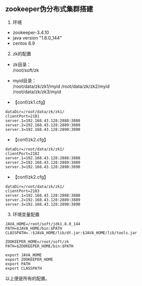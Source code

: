 ## zookeeper伪分布式集群搭建 ##
1. 环境
 - zookeeper-3.4.10
 - java version "1.8.0_144"
 - centos 6.9

2. zk的配置  

- zk目录：  
/root/soft/zk


- myid目录：  
/root/data/zk/zk1/myid 
/root/data/zk/zk2/myid  
/root/data/zk/zk3/myid  

- 【conf/zk1.cfg】
```
dataDir=/root/data/zk/zk1/   
clientPort=2181   
server.1=192.168.43.128:2888:3888   
server.2=192.168.43.128:2889:3889   
server.3=192.168.43.128:2890:3890 
```
  
- 【conf/zk2.cfg】
```
dataDir=/root/data/zk/zk1/   
clientPort=2182   
server.1=192.168.43.128:2888:3888    
server.2=192.168.43.128:2889:3889    
server.3=192.168.43.128:2890:3890  
```
  
- 【conf/zk2.cfg】
```
dataDir=/root/data/zk/zk1/    
clientPort=2183    
server.1=192.168.43.128:2888:3888    
server.2=192.168.43.128:2889:3889    
server.3=192.168.43.128:2890:3890  
```

3. 环境变量配置
```
JAVA_HOME=/root/soft/jdk1.8.0_144  
PATH=$JAVA_HOME/bin:$PATH   
CLASSPATH=.:$JAVA_HOME/lib/dt.jar:$JAVA_HOME/lib/tools.jar  

ZOOKEEPER_HOME=/root/soft/zk  
PATH=$ZOOKEEPER_HOME/bin:$PATH  

export JAVA_HOME  
export ZOOKEEPER_HOME  
export PATH  
export CLASSPATH  
```

以上便是所有的配置。



